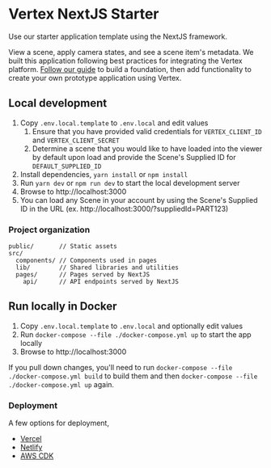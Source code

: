 # Vertex NextJS Starter

Use our starter application template using the NextJS framework.

View a scene, apply camera states, and see a scene item's metadata. We built this application following best practices for integrating the Vertex platform. [Follow our guide](https://developer.vertex3d.com/docs/guides/build-your-first-app) to build a foundation, then add functionality to create your own prototype application using Vertex.

## Local development

1. Copy `.env.local.template` to `.env.local` and edit values
    1. Ensure that you have provided valid credentials for `VERTEX_CLIENT_ID` and `VERTEX_CLIENT_SECRET`
    1. Determine a scene that you would like to have loaded into the viewer by default upon load and provide the Scene's Supplied ID for `DEFAULT_SUPPLIED_ID`
1. Install dependencies, `yarn install` or `npm install`
1. Run `yarn dev` or `npm run dev` to start the local development server
1. Browse to http://localhost:3000
1. You can load any Scene in your account by using the Scene's Supplied ID in the URL (ex. http://localhost:3000/?suppliedId=PART123)

### Project organization

```text
public/       // Static assets
src/
  components/ // Components used in pages
  lib/        // Shared libraries and utilities
  pages/      // Pages served by NextJS
    api/      // API endpoints served by NextJS
```

## Run locally in Docker

1. Copy `.env.local.template` to `.env.local` and optionally edit values
1. Run `docker-compose --file ./docker-compose.yml up` to start the app locally
1. Browse to http://localhost:3000

If you pull down changes, you'll need to run `docker-compose --file ./docker-compose.yml build` to build them and then `docker-compose --file ./docker-compose.yml up` again.

### Deployment

A few options for deployment,

- [Vercel](https://nextjs.org/docs/deployment)
- [Netlify](https://www.netlify.com/blog/2020/11/30/how-to-deploy-next.js-sites-to-netlify/)
- [AWS CDK](https://github.com/serverless-nextjs/serverless-next.js#readme)

